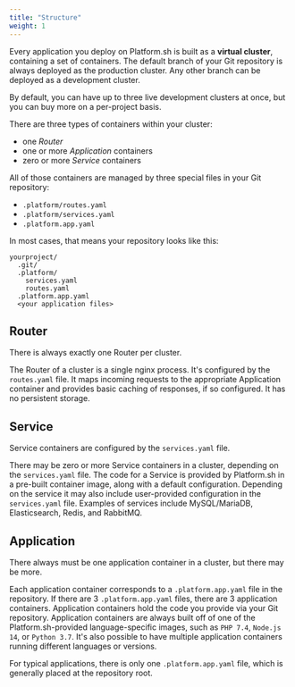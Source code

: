 ```yaml
---
title: "Structure"
weight: 1
---
```


Every application you deploy on Platform.sh is built as a **virtual cluster**, containing a set of containers.
The default branch of your Git repository is always deployed as the production cluster.
Any other branch can be deployed as a development cluster.

By default, you can have up to three live development clusters at once, but you can buy more on a per-project basis.

There are three types of containers within your cluster:

* one *Router*
* one or more *Application* containers
* zero or more *Service* containers

All of those containers are managed by three special files in your Git repository:

* `.platform/routes.yaml`
* `.platform/services.yaml`
* `.platform.app.yaml`

In most cases, that means your repository looks like this:

```text
yourproject/
  .git/
  .platform/
    services.yaml
    routes.yaml
  .platform.app.yaml
  <your application files>
```

## Router

There is always exactly one Router per cluster.

The Router of a cluster is a single nginx process.
It's configured by the `routes.yaml` file.
It maps incoming requests to the appropriate Application container and provides basic caching of responses, if so configured.
It has no persistent storage.

## Service

Service containers are configured by the `services.yaml` file.

There may be zero or more Service containers in a cluster, depending on the `services.yaml` file.
The code for a Service is provided by Platform.sh in a pre-built container image, along with a default configuration.
Depending on the service it may also include user-provided configuration in the `services.yaml` file.
Examples of services include MySQL/MariaDB, Elasticsearch, Redis, and RabbitMQ.

## Application

There always must be one application container in a cluster, but there may be more.

Each application container corresponds to a `.platform.app.yaml` file in the repository.
If there are 3 `.platform.app.yaml` files, there are 3 application containers.
Application containers hold the code you provide via your Git repository.
Application containers are always built off of one of the Platform.sh-provided language-specific images,
such as `PHP 7.4`, `Node.js 14`, or `Python 3.7`.
It's also possible to have multiple application containers running different languages or versions.

For typical applications, there is only one `.platform.app.yaml` file, which is generally placed at the repository root.
